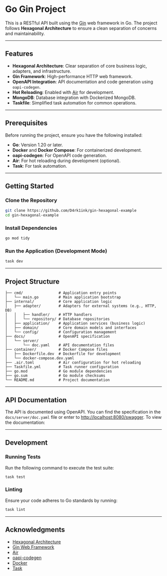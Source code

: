 # Go Gin Project

This is a RESTful API built using the [Gin](https://github.com/gin-gonic/gin) web framework in Go. The project follows **Hexagonal Architecture** to ensure a clean separation of concerns and maintainability.

---

## Features

- **Hexagonal Architecture**: Clear separation of core business logic, adapters, and infrastructure.
- **Gin Framework**: High-performance HTTP web framework.
- **OpenAPI Integration**: API documentation and code generation using `oapi-codegen`.
- **Hot Reloading**: Enabled with [Air](https://github.com/cosmtrek/air) for development.
- **MongoDB**: Database integration with Dockerized MongoDB.
- **Taskfile**: Simplified task automation for common operations.

---

## Prerequisites

Before running the project, ensure you have the following installed:

- **Go**: Version 1.20 or later.
- **Docker** and **Docker Compose**: For containerized development.
- **oapi-codegen**: For OpenAPI code generation.
- **Air**: For hot reloading during development (optional).
- **Task**: For task automation.

---

## Getting Started

### Clone the Repository

```bash
git clone https://github.com/D4rk1ink/gin-hexagonal-example
cd gin-hexagonal-example
```

### Install Dependencies

```bash
go mod tidy
```

### Run the Application (Development Mode)

```bash
task dev
```


---

## Project Structure

```plaintext
├── cmd/                # Application entry points
│   └── main.go         # Main application bootstrap
├── internal/           # Core application logic
│   ├── adapter/        # Adapters for external systems (e.g., HTTP, DB)
│   │   ├── handler/    # HTTP handlers
│   │   └── repository/ # Database repositories
│   ├── application/    # Application services (business logic)
│   ├── domain/         # Core domain models and interfaces
│   └── config/         # Configuration management
├── docs/               # OpenAPI specification
│   └── server/         
│       └── doc.yaml    # API documentation files
├── container/          # Docker Compose files
│   ├── Dockerfile.dev  # Dockerfile for development
│   └── docker-compose.dev.yaml
├── .air.toml           # Air configuration for hot reloading
├── Taskfile.yml        # Task runner configuration
├── go.mod              # Go module dependencies
├── go.sum              # Go module checksums
└── README.md           # Project documentation
```

---

## API Documentation

The API is documented using OpenAPI. You can find the specification in the `docs/server/doc.yaml` file or enter to [http://localhost:8080/swagger](http://localhost:8080/swagger). To view the documentation:



---

## Development

### Running Tests

Run the following command to execute the test suite:

```bash
task test
```

### Linting

Ensure your code adheres to Go standards by running:

```bash
task lint
```

---

## Acknowledgments

- [Hexagonal Architecture](https://www.baeldung.com/hexagonal-architecture-ddd-spring)
- [Gin Web Framework](https://github.com/gin-gonic/gin)
- [Air](https://github.com/cosmtrek/air)
- [oapi-codegen](https://github.com/deepmap/oapi-codegen)
- [Docker](https://www.docker.com/)
- [Task](https://github.com/go-task/task)